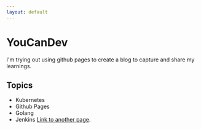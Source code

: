 ```yaml
---
layout: default
---
```


# YouCanDev
I'm trying out using github pages to create a blog to capture and share my learnings.

## Topics
*   Kubernetes
*   Github Pages
*   Golang
*   Jenkins
[Link to another page](./another-page.html).
